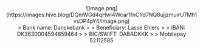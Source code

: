<center>![image.png](https://images.hive.blog/DQmWGd4qHwi4Wcar1fnCYd7NQ8ujjzmuirU7Mh1vsDP4pY4/image.png)</center>

<center>
> Bank name: Danskebank
>
> Beneficiary: Lasse Ehlers
>
> IBAN: DK3630004594859464
>
> BIC/SWIFT: DABADKKK
>
> Mobilepay 52112585
</center>
